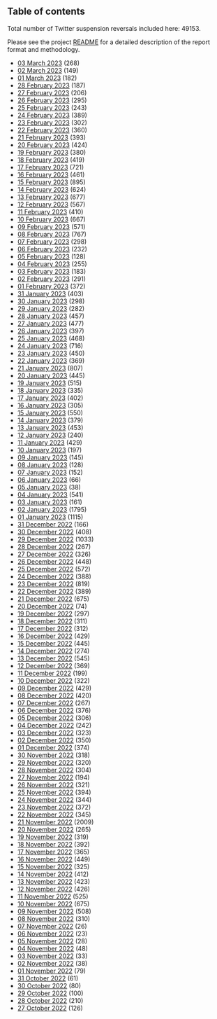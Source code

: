## Table of contents
Total number of Twitter suspension reversals included here: 49153.

Please see the project [README](https://github.com/travisbrown/unsuspensions) for a detailed description of the report format and methodology.
* [03 March 2023](2023-03-03/) (268)
* [02 March 2023](2023-03-02/) (149)
* [01 March 2023](2023-03-01/) (182)
* [28 February 2023](2023-02-28/) (187)
* [27 February 2023](2023-02-27/) (206)
* [26 February 2023](2023-02-26/) (295)
* [25 February 2023](2023-02-25/) (243)
* [24 February 2023](2023-02-24/) (389)
* [23 February 2023](2023-02-23/) (302)
* [22 February 2023](2023-02-22/) (360)
* [21 February 2023](2023-02-21/) (393)
* [20 February 2023](2023-02-20/) (424)
* [19 February 2023](2023-02-19/) (380)
* [18 February 2023](2023-02-18/) (419)
* [17 February 2023](2023-02-17/) (721)
* [16 February 2023](2023-02-16/) (461)
* [15 February 2023](2023-02-15/) (895)
* [14 February 2023](2023-02-14/) (624)
* [13 February 2023](2023-02-13/) (677)
* [12 February 2023](2023-02-12/) (567)
* [11 February 2023](2023-02-11/) (410)
* [10 February 2023](2023-02-10/) (667)
* [09 February 2023](2023-02-09/) (571)
* [08 February 2023](2023-02-08/) (767)
* [07 February 2023](2023-02-07/) (298)
* [06 February 2023](2023-02-06/) (232)
* [05 February 2023](2023-02-05/) (128)
* [04 February 2023](2023-02-04/) (255)
* [03 February 2023](2023-02-03/) (183)
* [02 February 2023](2023-02-02/) (291)
* [01 February 2023](2023-02-01/) (372)
* [31 January 2023](2023-01-31/) (403)
* [30 January 2023](2023-01-30/) (298)
* [29 January 2023](2023-01-29/) (282)
* [28 January 2023](2023-01-28/) (457)
* [27 January 2023](2023-01-27/) (477)
* [26 January 2023](2023-01-26/) (397)
* [25 January 2023](2023-01-25/) (468)
* [24 January 2023](2023-01-24/) (716)
* [23 January 2023](2023-01-23/) (450)
* [22 January 2023](2023-01-22/) (369)
* [21 January 2023](2023-01-21/) (807)
* [20 January 2023](2023-01-20/) (445)
* [19 January 2023](2023-01-19/) (515)
* [18 January 2023](2023-01-18/) (335)
* [17 January 2023](2023-01-17/) (402)
* [16 January 2023](2023-01-16/) (305)
* [15 January 2023](2023-01-15/) (550)
* [14 January 2023](2023-01-14/) (379)
* [13 January 2023](2023-01-13/) (453)
* [12 January 2023](2023-01-12/) (240)
* [11 January 2023](2023-01-11/) (429)
* [10 January 2023](2023-01-10/) (197)
* [09 January 2023](2023-01-09/) (145)
* [08 January 2023](2023-01-08/) (128)
* [07 January 2023](2023-01-07/) (152)
* [06 January 2023](2023-01-06/) (66)
* [05 January 2023](2023-01-05/) (38)
* [04 January 2023](2023-01-04/) (541)
* [03 January 2023](2023-01-03/) (161)
* [02 January 2023](2023-01-02/) (1795)
* [01 January 2023](2023-01-01/) (1115)
* [31 December 2022](2022-12-31/) (166)
* [30 December 2022](2022-12-30/) (408)
* [29 December 2022](2022-12-29/) (1033)
* [28 December 2022](2022-12-28/) (267)
* [27 December 2022](2022-12-27/) (326)
* [26 December 2022](2022-12-26/) (448)
* [25 December 2022](2022-12-25/) (572)
* [24 December 2022](2022-12-24/) (388)
* [23 December 2022](2022-12-23/) (819)
* [22 December 2022](2022-12-22/) (389)
* [21 December 2022](2022-12-21/) (675)
* [20 December 2022](2022-12-20/) (74)
* [19 December 2022](2022-12-19/) (297)
* [18 December 2022](2022-12-18/) (311)
* [17 December 2022](2022-12-17/) (312)
* [16 December 2022](2022-12-16/) (429)
* [15 December 2022](2022-12-15/) (445)
* [14 December 2022](2022-12-14/) (274)
* [13 December 2022](2022-12-13/) (545)
* [12 December 2022](2022-12-12/) (369)
* [11 December 2022](2022-12-11/) (199)
* [10 December 2022](2022-12-10/) (322)
* [09 December 2022](2022-12-09/) (429)
* [08 December 2022](2022-12-08/) (420)
* [07 December 2022](2022-12-07/) (267)
* [06 December 2022](2022-12-06/) (376)
* [05 December 2022](2022-12-05/) (306)
* [04 December 2022](2022-12-04/) (242)
* [03 December 2022](2022-12-03/) (323)
* [02 December 2022](2022-12-02/) (350)
* [01 December 2022](2022-12-01/) (374)
* [30 November 2022](2022-11-30/) (318)
* [29 November 2022](2022-11-29/) (320)
* [28 November 2022](2022-11-28/) (304)
* [27 November 2022](2022-11-27/) (194)
* [26 November 2022](2022-11-26/) (321)
* [25 November 2022](2022-11-25/) (394)
* [24 November 2022](2022-11-24/) (344)
* [23 November 2022](2022-11-23/) (372)
* [22 November 2022](2022-11-22/) (345)
* [21 November 2022](2022-11-21/) (2009)
* [20 November 2022](2022-11-20/) (265)
* [19 November 2022](2022-11-19/) (319)
* [18 November 2022](2022-11-18/) (392)
* [17 November 2022](2022-11-17/) (365)
* [16 November 2022](2022-11-16/) (449)
* [15 November 2022](2022-11-15/) (325)
* [14 November 2022](2022-11-14/) (412)
* [13 November 2022](2022-11-13/) (423)
* [12 November 2022](2022-11-12/) (426)
* [11 November 2022](2022-11-11/) (525)
* [10 November 2022](2022-11-10/) (675)
* [09 November 2022](2022-11-09/) (508)
* [08 November 2022](2022-11-08/) (310)
* [07 November 2022](2022-11-07/) (26)
* [06 November 2022](2022-11-06/) (23)
* [05 November 2022](2022-11-05/) (28)
* [04 November 2022](2022-11-04/) (48)
* [03 November 2022](2022-11-03/) (33)
* [02 November 2022](2022-11-02/) (38)
* [01 November 2022](2022-11-01/) (79)
* [31 October 2022](2022-10-31/) (61)
* [30 October 2022](2022-10-30/) (80)
* [29 October 2022](2022-10-29/) (100)
* [28 October 2022](2022-10-28/) (210)
* [27 October 2022](2022-10-27/) (126)

